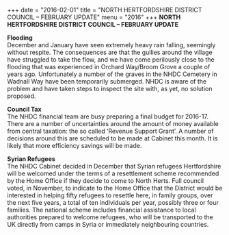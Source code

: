 +++
date = "2016-02-01"
title = "NORTH HERTFORDSHIRE DISTRICT COUNCIL – FEBRUARY UPDATE"
menu = "2016"
+++
**NORTH HERTFORDSHIRE DISTRICT COUNCIL – FEBRUARY UPDATE**

**Flooding**  
December and January have seen extremely heavy rain falling, seemingly
without respite. The consequences are that the gullies around the
village have struggled to take the flow, and we have come perilously
close to the flooding that was experienced in Orchard Way/Broom Grove a
couple of years ago. Unfortunately a number of the graves in the NHDC
Cemetery in Wadnall Way have been temporarily submerged. NHDC is aware
of the problem and have taken steps to inspect the site with, as yet, no
solution proposed.  

**Council Tax**  
The NHDC financial team are busy preparing a final budget for 2016-17.
There are a number of uncertainties around the amount of money available
from central taxation: the so called ‘Revenue Support Grant’. A number
of decisions around this are scheduled to be made at Cabinet this month.
It is likely that more efficiency savings will be made.  

**Syrian Refugees**  
The NHDC Cabinet decided in December that Syrian refugees Hertfordshire
will be welcomed under the terms of a resettlement scheme recommended by
the Home Office if they decide to come to North Herts. Full council
voted, in November, to indicate to the Home Office that the District
would be interested in helping fifty refugees to resettle here, in
family groups, over the next five years, a total of ten individuals per
year, possibly three or four families. The national scheme includes
financial assistance to local authorities prepared to welcome refugees,
who will be transported to the UK directly from camps in Syria or
immediately neighbouring countries.
